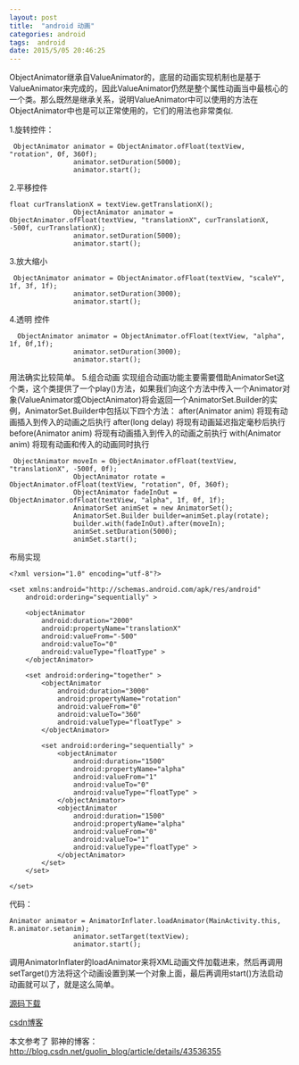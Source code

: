 ```yaml
---
layout: post
title:  "android 动画"
categories: android
tags:  android
date: 2015/5/05 20:46:25
---
```





ObjectAnimator继承自ValueAnimator的，底层的动画实现机制也是基于ValueAnimator来完成的，因此ValueAnimator仍然是整个属性动画当中最核心的一个类。那么既然是继承关系，说明ValueAnimator中可以使用的方法在ObjectAnimator中也是可以正常使用的，它们的用法也非常类似.

<!--more-->

1.旋转控件：
```
 ObjectAnimator animator = ObjectAnimator.ofFloat(textView, "rotation", 0f, 360f);
                animator.setDuration(5000);
                animator.start();
```

2.平移控件
```
float curTranslationX = textView.getTranslationX();
                ObjectAnimator animator = ObjectAnimator.ofFloat(textView, "translationX", curTranslationX, -500f, curTranslationX);
                animator.setDuration(5000);
                animator.start();
```
3.放大缩小

```
 ObjectAnimator animator = ObjectAnimator.ofFloat(textView, "scaleY", 1f, 3f, 1f);
                animator.setDuration(3000);
                animator.start();
```

4.透明  控件
```
  ObjectAnimator animator = ObjectAnimator.ofFloat(textView, "alpha", 1f, 0f,1f);
                animator.setDuration(3000);
                animator.start();
```
用法确实比较简单。
5.组合动画
实现组合动画功能主要需要借助AnimatorSet这个类，这个类提供了一个play()方法，如果我们向这个方法中传入一个Animator对象(ValueAnimator或ObjectAnimator)将会返回一个AnimatorSet.Builder的实例，AnimatorSet.Builder中包括以下四个方法：
after(Animator anim)   将现有动画插入到传入的动画之后执行
after(long delay)   将现有动画延迟指定毫秒后执行
before(Animator anim)   将现有动画插入到传入的动画之前执行
with(Animator anim)   将现有动画和传入的动画同时执行

```
 ObjectAnimator moveIn = ObjectAnimator.ofFloat(textView, "translationX", -500f, 0f);
                ObjectAnimator rotate = ObjectAnimator.ofFloat(textView, "rotation", 0f, 360f);
                ObjectAnimator fadeInOut = ObjectAnimator.ofFloat(textView, "alpha", 1f, 0f, 1f);
                AnimatorSet animSet = new AnimatorSet();
                AnimatorSet.Builder builder=animSet.play(rotate);
                builder.with(fadeInOut).after(moveIn);
                animSet.setDuration(5000);
                animSet.start();
```

布局实现

```
<?xml version="1.0" encoding="utf-8"?>

<set xmlns:android="http://schemas.android.com/apk/res/android"
    android:ordering="sequentially" >

    <objectAnimator
        android:duration="2000"
        android:propertyName="translationX"
        android:valueFrom="-500"
        android:valueTo="0"
        android:valueType="floatType" >
    </objectAnimator>

    <set android:ordering="together" >
        <objectAnimator
            android:duration="3000"
            android:propertyName="rotation"
            android:valueFrom="0"
            android:valueTo="360"
            android:valueType="floatType" >
        </objectAnimator>

        <set android:ordering="sequentially" >
            <objectAnimator
                android:duration="1500"
                android:propertyName="alpha"
                android:valueFrom="1"
                android:valueTo="0"
                android:valueType="floatType" >
            </objectAnimator>
            <objectAnimator
                android:duration="1500"
                android:propertyName="alpha"
                android:valueFrom="0"
                android:valueTo="1"
                android:valueType="floatType" >
            </objectAnimator>
        </set>
    </set>

</set>
```
代码：
```
Animator animator = AnimatorInflater.loadAnimator(MainActivity.this, R.animator.setanim);
                animator.setTarget(textView);
                animator.start();
```
调用AnimatorInflater的loadAnimator来将XML动画文件加载进来，然后再调用setTarget()方法将这个动画设置到某一个对象上面，最后再调用start()方法启动动画就可以了，就是这么简单。



[源码下载](http://download.csdn.net/detail/forezp/9587802)

[csdn博客](http://blog.csdn.net/forezp)


 本文参考了 郭神的博客：http://blog.csdn.net/guolin_blog/article/details/43536355
